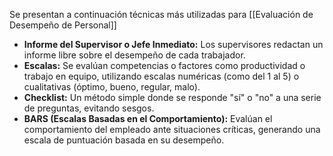 
Se presentan a continuación técnicas más utilizadas para [[Evaluación de Desempeño de Personal]]

- **Informe del Supervisor o Jefe Inmediato:** Los supervisores redactan un informe libre sobre el desempeño de cada trabajador.
- **Escalas:** Se evalúan competencias o factores como productividad o trabajo en equipo, utilizando escalas numéricas (como del 1 al 5) o cualitativas (óptimo, bueno, regular, malo).
- **Checklist:** Un método simple donde se responde "sí" o "no" a una serie de preguntas, evitando sesgos.
- **BARS (Escalas Basadas en el Comportamiento):** Evalúan el comportamiento del empleado ante situaciones críticas, generando una escala de puntuación basada en su desempeño.
